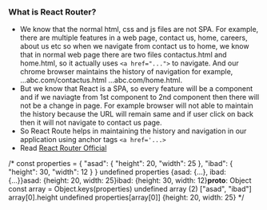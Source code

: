 
### What is React Router?
- We know that the normal html, css and js files are not SPA. For example, there are multiple features in a web page, contact us, home, careers, about us etc so when we navigate from contact us to home, we know that in normal web page there are two files contactus.html and home.html, so it actually uses ```<a href="...">``` to navigate. And our chrome browser maintains the history of navigation for example, ...abc.com/contactus.html ...abc.com/home.html.
- But we know that React is a SPA, so every feature will be a component and if we naviagte from 1st component to 2nd component then there will not be a change in page. For example browser will not able to maintain the history because the URL will remain same and if user click on back then it will not navigate to contact us page.
- So React Route helps in maintaining the history and navigation in our application using anchor tags ```<a href='...>```
- Read [React Router Official](https://reactrouter.com/web/guides/quick-start)






/*
const properties = {
    "asad": {
        "height": 20,
        "width": 25
    },
    "ibad": {
        "height": 30,
        "width": 12
    }
}
undefined
properties
{asad: {…}, ibad: {…}}asad: {height: 20, width: 25}ibad: {height: 30, width: 12}__proto__: Object
const array = Object.keys(properties)
undefined
array
(2) ["asad", "ibad"]
array[0].height
undefined
properties[array[0]]
{height: 20, width: 25}
*/